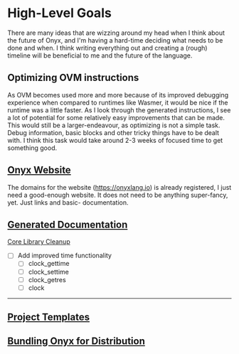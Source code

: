 High-Level Goals
================

There are many ideas  that are wizzing around my head
when I think about the future of Onyx, and I'm having
a hard-time deciding  what needs to be done and when.
I think writing everything out and creating a (rough)
timeline will  be beneficial to me  and the future of
the language.


Optimizing OVM instructions
---------------------------
As OVM becomes used more and more because of its improved
debugging experience when compared to runtimes like Wasmer,
it would be nice if the runtime was a little faster. As
I look through the generated instructions, I see a lot of
potential for some relatively easy improvements that can
be made. This would still be a larger-endeavour, as
optimizing is not a simple task. Debug information, basic
blocks and other tricky things have to be dealt with. I
think this task would take around 2-3 weeks of focused time
to get something good. 

[Onyx Website](./website.md)
--------------
The domains for the website (https://onyxlang.io) is already
registered, I just need a good-enough website. It does not
need to be anything super-fancy, yet. Just links and basic-
documentation.


[Generated Documentation](./doc_format.md)
-----------------------


[Core Library Cleanup](./core_libraries.md)
- [ ] Add improved time functionality
  - [ ] clock_gettime
  - [ ] clock_settime
  - [ ] clock_getres
  - [ ] clock
--------------------


[Project Templates](./templated_projects.md)
------------------


[Bundling Onyx for Distribution](./shipping.md)
-------------------------------

